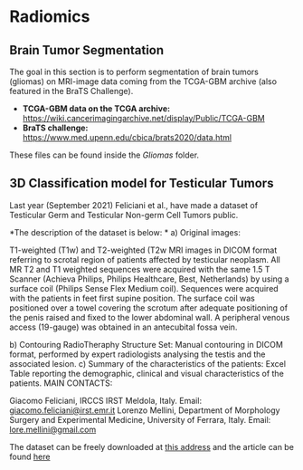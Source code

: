 # Radiomics

## Brain Tumor Segmentation
The goal in this section is to perform segmentation of brain tumors (gliomas) on MRI-image data coming from the TCGA-GBM archive (also featured in the BraTS Challenge).
<br>
* **TCGA-GBM data on the TCGA archive:** https://wiki.cancerimagingarchive.net/display/Public/TCGA-GBM
* **BraTS challenge:** https://www.med.upenn.edu/cbica/brats2020/data.html

These files can be found inside the *Gliomas* folder.

## 3D Classification model for Testicular Tumors

Last year (September 2021) Feliciani et al., have made a dataset of Testicular Germ and Testicular Non-germ Cell Tumors public.

*The description of the dataset is below: *
a) Original images:

T1-weighted (T1w) and T2-weighted (T2w MRI images in DICOM format referring to scrotal region of patients affected by testicular neoplasm. All MR T2 and T1 weighted sequences were acquired with the same 1.5 T Scanner (Achieva Philips, Philips Healthcare, Best, Netherlands) by using a surface coil (Philips Sense Flex Medium coil). Sequences were acquired with the patients in feet first supine position. The surface coil was positioned over a towel covering the scrotum after adequate positioning of the penis raised and fixed to the lower abdominal wall. A peripheral venous access (19-gauge) was obtained in an antecubital fossa vein.


b) Contouring RadioTheraphy Structure Set: Manual contouring in DICOM format, performed by expert radiologists analysing the testis and the associated lesion.
c) Summary of the characteristics of the patients: Excel Table reporting the demographic, clinical and visual characteristics of the patients.
MAIN CONTACTS:

Giacomo Feliciani, IRCCS IRST Meldola, Italy. Email: giacomo.feliciani@irst.emr.it
Lorenzo Mellini, Department of Morphology Surgery and Experimental Medicine, University of Ferrara, Italy. Email: lore.mellini@gmail.com

The dataset can be freely downloaded at [this address](https://figshare.com/collections/2021_FelicianiGiacomo_Collection1/5277818/1) and the article can be found [here](https://doi.org/10.6084/m9.figshare.c.5277818.v1)
